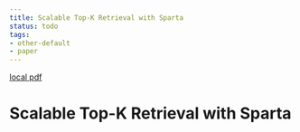 ```yaml
---
title: Scalable Top-K Retrieval with Sparta
status: todo
tags:
- other-default
- paper
---
```


[local pdf](../../../pdfs/Scalable%20Top-K%20Retrieval%20with%20Sparta.pdf)

# Scalable Top-K Retrieval with Sparta
